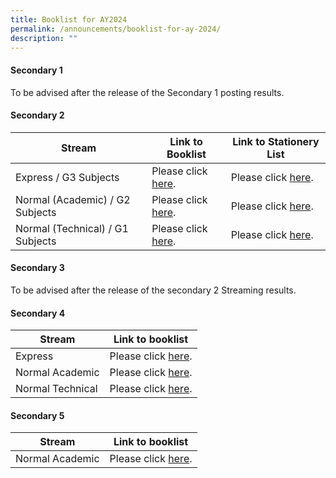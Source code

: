 ```yaml
---
title: Booklist for AY2024
permalink: /announcements/booklist-for-ay-2024/
description: ""
---
```

#### Secondary 1

To be advised after the release of the Secondary 1 posting results. 

[](/files/Announcements/Booklist%20AY2024/2na%20booklist%202024.pdf)[](/files/Announcements/Booklist%20AY2024/2exp%20booklist%202024.pdf)
#### Secondary 2

| Stream | Link to Booklist | Link to Stationery List
| -------- | -------- | -------- |
| Express / G3  Subjects   | Please click <a href="/files/Announcements/Booklist%20AY2024/2exp%20booklist%202024.pdf" target="_blank">here</a>.   | Please click <a href="/files/Announcements/Booklist%20AY2024/2exp%20stationery%20list%202024.pdf" target="_blank">here</a>. |
| Normal (Academic) / G2 Subjects    | Please click <a href="/files/Announcements/Booklist%20AY2024/2na%20booklist%202024.pdf" target="_blank">here</a>.      |  Please click <a href="/files/Announcements/Booklist%20AY2024/2na%20stationery%20list%202024.pdf" target="_blank">here</a>. |
| Normal (Technical) / G1 Subjects    | Please click <a href="/files/Announcements/Booklist%20AY2024/2nt%20booklist%202024.pdf" target="_blank">here</a>.      |  Please click <a href="/files/Announcements/Booklist%20AY2024/2nt%20stationery%20list%202024.pdf" target="_blank">here</a>. |

#### Secondary 3

To be advised after the release of the secondary 2 Streaming results. 

#### Secondary 4

| Stream | Link to booklist |
| -------- | -------- |
| Express     | Please click <a href="/files/Announcements/Booklist%20AY2023/Sec4Exp2023_BookListAndStationeryList.pdf" target="_blank">here</a>.      |
| Normal Academic     | Please click <a href="/files/Announcements/Booklist%20AY2023/Sec4NA2023_BookListAndStationeryList.pdf" target="_blank">here</a>.      |
| Normal Technical     | Please click <a href="/files/Announcements/Booklist%20AY2023/Sec4NT2023_BookListAndStationeryList.pdf" target="_blank">here</a>.      |

#### Secondary 5

| Stream | Link to booklist |
| -------- | -------- |
| Normal Academic     | Please click <a href="/files/Announcements/Booklist%20AY2023/Sec5NA2023_BookListAndStationeryList.pdf" target="_blank">here</a>.      |